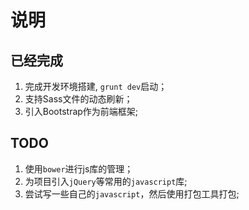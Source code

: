说明
===

## 已经完成
1. 完成开发环境搭建, `grunt dev`启动；
2. 支持Sass文件的动态刷新；
3. 引入Bootstrap作为前端框架;

## TODO
1. 使用`bower`进行js库的管理；
2. 为项目引入`jQuery`等常用的`javascript`库;
3. 尝试写一些自己的`javascript`，然后使用打包工具打包;
